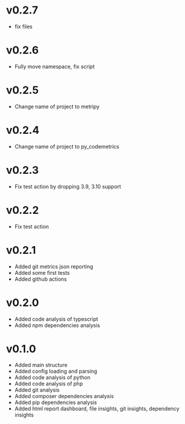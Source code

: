 # v0.2.7
- fix files

# v0.2.6
- Fully move namespace, fix script

# v0.2.5
- Change name of project to metripy

# v0.2.4
- Change name of project to py_codemetrics

# v0.2.3
- Fix test action by dropping 3.9, 3.10 support

# v0.2.2
- Fix test action

# v0.2.1
- Added git metrics json reporting
- Added some first tests
- Added github actions

# v0.2.0
- Added code analysis of typescript
- Added npm dependencies analysis

# v0.1.0
- Added main structure
- Added config loading and parsing
- Added code analysis of python
- Added code analysis of php
- Added git analysis
- Added composer dependencies analysis
- Added pip dependencies analysis
- Added html report dashboard, file insights, git insights, dependency insights

